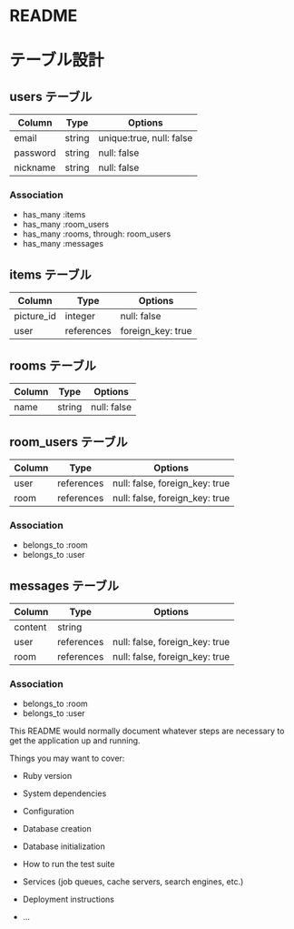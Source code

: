 # README

# テーブル設計

## users テーブル

| Column   | Type    | Options                  |
| ---------| ------- | ------------------------ |
| email    | string  | unique:true, null: false | null: false, default: ""
| password | string  | null: false              | null: false, default: ""
| nickname | string  | null: false              | #ニックネーム

### Association

- has_many :items
- has_many :room_users
- has_many :rooms, through: room_users
- has_many :messages

## items テーブル

| Column                | Type          | Options           |
| --------------------- | ------------- | ----------------- |
| picture_id            | integer       | null: false       |#商品の状態
| user                  | references    | foreign_key: true |

## rooms テーブル

| Column | Type   | Options     |
| ------ | ------ | ----------- |
| name   | string | null: false |

## room_users テーブル

| Column | Type       | Options                        |
| ------ | ---------- | ------------------------------ |
| user   | references | null: false, foreign_key: true |
| room   | references | null: false, foreign_key: true |

### Association

- belongs_to :room
- belongs_to :user

## messages テーブル

| Column  | Type       | Options                        |
| ------- | ---------- | ------------------------------ |
| content | string     |                                |
| user    | references | null: false, foreign_key: true |
| room    | references | null: false, foreign_key: true |

### Association

- belongs_to :room
- belongs_to :user









This README would normally document whatever steps are necessary to get the
application up and running.

Things you may want to cover:

* Ruby version

* System dependencies

* Configuration

* Database creation

* Database initialization

* How to run the test suite

* Services (job queues, cache servers, search engines, etc.)

* Deployment instructions

* ...

